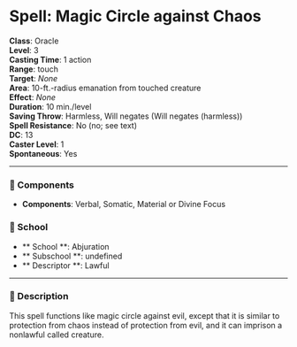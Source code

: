
# Spell: Magic Circle against Chaos
**Class**: Oracle  
**Level**: 3  
**Casting Time**: 1 action  
**Range**: touch  
**Target**: _None_  
**Area**: 10-ft.-radius emanation from touched creature  
**Effect**: _None_  
**Duration**: 10 min./level  
**Saving Throw**: Harmless, Will negates (Will negates (harmless))  
**Spell Resistance**: No (no; see text)  
**DC**: 13  
**Caster Level**: 1  
**Spontaneous**: Yes

---

### 🔮 Components
- **Components**: Verbal, Somatic, Material or Divine Focus

### 🏫 School
- ** School **: Abjuration
- ** Subschool **: undefined
- ** Descriptor **: Lawful
---

### 📜 Description
This spell functions like magic circle against evil, except that it is similar to protection from chaos instead of protection from evil, and it can imprison a nonlawful called creature.
